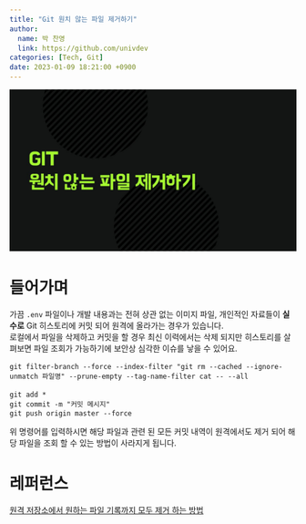 ```yaml
---
title: "Git 원치 않는 파일 제거하기"
author:
  name: 박 찬영
  link: https://github.com/univdev
categories: [Tech, Git]
date: 2023-01-09 18:21:00 +0900
---
```

![원치 않는 파일 제거하기](https://raw.githubusercontent.com/univdev/markdown-images/master/20230109183222.png)  
# 들어가며
가끔 `.env` 파일이나 개발 내용과는 전혀 상관 없는 이미지 파일, 개인적인 자료들이 **실수로** Git 히스토리에 커밋 되어 원격에 올라가는 경우가 있습니다.  
로컬에서 파일을 삭제하고 커밋을 할 경우 최신 이력에서는 삭제 되지만 히스토리를 살펴보면 파일 조회가 가능하기에 보안상 심각한 이슈를 낳을 수 있어요.

```
git filter-branch --force --index-filter "git rm --cached --ignore-unmatch 파일명" --prune-empty --tag-name-filter cat -- --all

git add *
git commit -m "커밋 메시지"
git push origin master --force
```
위 명령어를 입력하시면 해당 파일과 관련 된 모든 커밋 내역이 원격에서도 제거 되어 해당 파일을 조회 할 수 있는 방법이 사라지게 됩니다.
# 레퍼런스
[원격 저장소에서 원하는 파일 기록까지 모두 제거 하는 방법][레퍼런스]

[레퍼런스]: https://yeoossi.tistory.com/43
